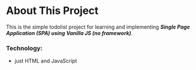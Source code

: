 # About This Project
This is the simple todolist project for learning and implementing **_Single Page Application (SPA) using Vanilla JS (no framework)_**.

### Technology:
- just HTML and JavaScript